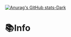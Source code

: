 [![Anurag's GitHub stats-Dark](https://github-readme-stats.vercel.app/api?username=kreadzs&show_icons=true&theme=dark#gh-dark-mode-only)](https://github.com/anuraghazra/github-readme-stats#gh-dark-mode-only)
<h1>📚Info</h1>


